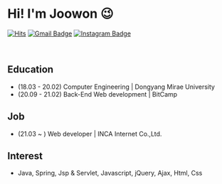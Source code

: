 # Hi! I'm Joowon 😉
 
 [![Hits](https://hits.seeyoufarm.com/api/count/incr/badge.svg?url=https%3A%2F%2Fgithub.com%2Fjoowon-jung&count_bg=%2300A9FF&title_bg=%235BCAFF&icon=&icon_color=%23E7E7E7&title=VISIT&edge_flat=false)](https://hits.seeyoufarm.com)
 [![Gmail Badge](https://img.shields.io/badge/Gmail-d14836?style=flat-square&logo=Gmail&logoColor=white&link=mailto:jjoowonjung@gmail.com)](mailto:jjoowonjung@gmail.com)
 [![Instagram Badge](https://img.shields.io/badge/-Instagram-dd2a7b?style=flat-square&logo=instagram&logoColor=white&link=https://www.instagram.com/zoo._.1/)](https://www.instagram.com/zoo._.1/) 
 
<br>

## Education
- (18.03 - 20.02) Computer Engineering | Dongyang Mirae University
- (20.09 - 21.02) Back-End Web development | BitCamp

## Job
- (21.03 ~ ) Web developer | INCA Internet Co.,Ltd.

## Interest
- Java, Spring, Jsp & Servlet, Javascript, jQuery, Ajax, Html, Css
